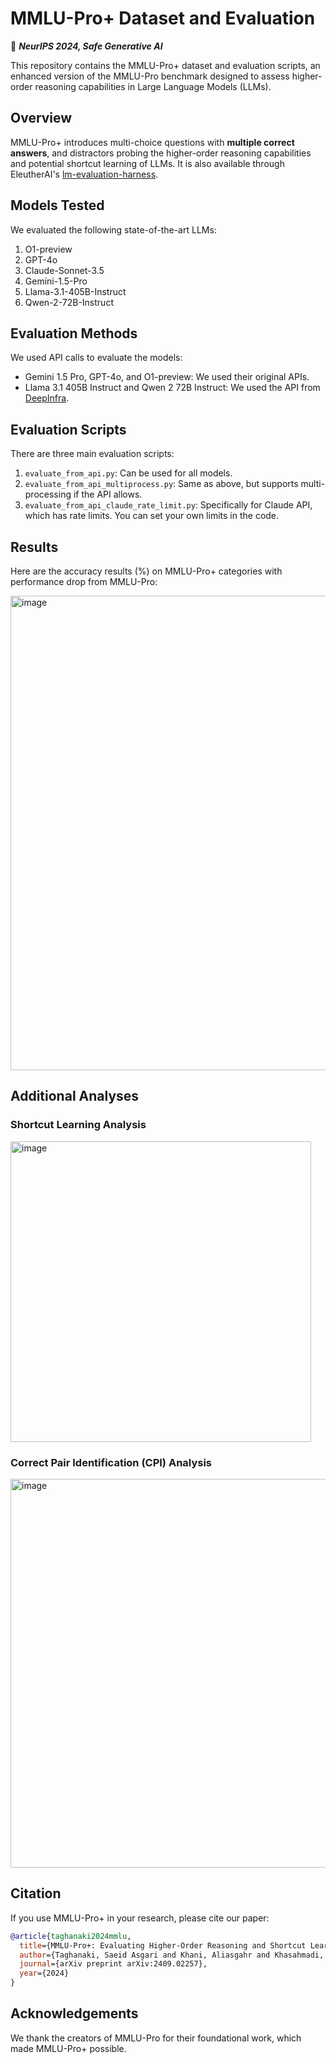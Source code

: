 # MMLU-Pro+ Dataset and Evaluation 
🔵 **_NeurIPS 2024, Safe Generative AI_** 



This repository contains the MMLU-Pro+ dataset and evaluation scripts, an enhanced version of the MMLU-Pro benchmark designed to assess higher-order reasoning capabilities in Large Language Models (LLMs).

## Overview

MMLU-Pro+ introduces multi-choice questions with **multiple correct answers**, and distractors probing the higher-order reasoning capabilities and potential shortcut learning of LLMs. It is also available through EleutherAI's [lm-evaluation-harness](https://github.com/EleutherAI/lm-evaluation-harness/blob/a40fe42aae2a5232448495c7bb5bf76aef100309/lm_eval/tasks/mmlu-pro-plus/README.md#L4).

## Models Tested

We evaluated the following state-of-the-art LLMs:

1. O1-preview
2. GPT-4o
3. Claude-Sonnet-3.5
4. Gemini-1.5-Pro
5. Llama-3.1-405B-Instruct
6. Qwen-2-72B-Instruct

## Evaluation Methods

We used API calls to evaluate the models:

- Gemini 1.5 Pro, GPT-4o, and O1-preview: We used their original APIs.
- Llama 3.1 405B Instruct and Qwen 2 72B Instruct: We used the API from [DeepInfra](https://deepinfra.com/).

## Evaluation Scripts

There are three main evaluation scripts:

1. `evaluate_from_api.py`: Can be used for all models.
2. `evaluate_from_api_multiprocess.py`: Same as above, but supports multi-processing if the API allows.
3. `evaluate_from_api_claude_rate_limit.py`: Specifically for Claude API, which has rate limits. You can set your own limits in the code.

## Results

Here are the accuracy results (%) on MMLU-Pro+ categories with performance drop from MMLU-Pro:

<img width="759" alt="image" src="https://github.com/user-attachments/assets/889b7705-3ddd-4fea-86eb-dedf492075c3">


## Additional Analyses

### Shortcut Learning Analysis

<img width="481" alt="image" src="https://github.com/user-attachments/assets/a730681f-c68c-4122-ba70-3db47daf724d">


### Correct Pair Identification (CPI) Analysis

<img width="622" alt="image" src="https://github.com/user-attachments/assets/93638947-974d-4a90-9d84-eb991ae626fc">



## Citation

If you use MMLU-Pro+ in your research, please cite our paper:

```bibtex
@article{taghanaki2024mmlu,
  title={MMLU-Pro+: Evaluating Higher-Order Reasoning and Shortcut Learning in LLMs},
  author={Taghanaki, Saeid Asgari and Khani, Aliasgahr and Khasahmadi, Amir},
  journal={arXiv preprint arXiv:2409.02257},
  year={2024}
}
```


## Acknowledgements

We thank the creators of MMLU-Pro for their foundational work, which made MMLU-Pro+ possible.
